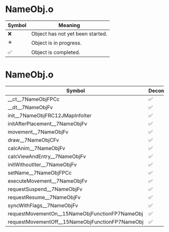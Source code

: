 # NameObj.o
| Symbol | Meaning 
| ------------- | ------------- 
| :x: | Object has not yet been started. 
| :eight_pointed_black_star: | Object is in progress. 
| :white_check_mark: | Object is completed. 


# NameObj.o
| Symbol | Decompiled? |
| ------------- | ------------- |
| __ct__7NameObjFPCc | :white_check_mark: |
| __dt__7NameObjFv | :white_check_mark: |
| init__7NameObjFRC12JMapInfoIter | :white_check_mark: |
| initAfterPlacement__7NameObjFv | :white_check_mark: |
| movement__7NameObjFv | :white_check_mark: |
| draw__7NameObjCFv | :white_check_mark: |
| calcAnim__7NameObjFv | :white_check_mark: |
| calcViewAndEntry__7NameObjFv | :white_check_mark: |
| initWithoutIter__7NameObjFv | :white_check_mark: |
| setName__7NameObjFPCc | :white_check_mark: |
| executeMovement__7NameObjFv | :white_check_mark: |
| requestSuspend__7NameObjFv | :white_check_mark: |
| requestResume__7NameObjFv | :white_check_mark: |
| syncWithFlags__7NameObjFv | :white_check_mark: |
| requestMovementOn__15NameObjFunctionFP7NameObj | :white_check_mark: |
| requestMovementOff__15NameObjFunctionFP7NameObj | :white_check_mark: |
